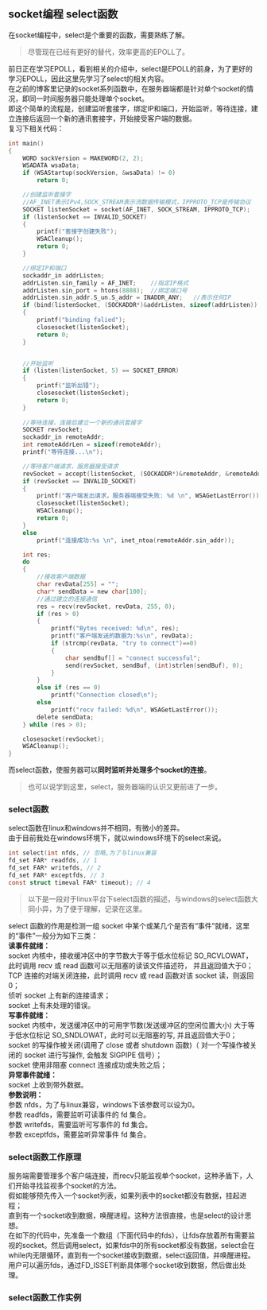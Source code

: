 ## socket编程 select函数
在socket编程中，select是个重要的函数，需要熟练了解。  
> 尽管现在已经有更好的替代，效率更高的EPOLL了。   
  
前日正在学习EPOLL，看到相关的介绍中，select是EPOLL的前身，为了更好的学习EPOLL，因此这里先学习了select的相关内容。   
在之前的博客里记录的socket系列函数中，在服务器端都是针对单个socket的情况，即同一时间服务器只能处理单个socket。   
即这个简单的流程是，创建监听套接字，绑定IP和端口，开始监听，等待连接，建立连接后返回一个新的通讯套接字，开始接受客户端的数据。   
复习下相关代码：   
```c
int main()  
{   
	WORD sockVersion = MAKEWORD(2, 2);   
	WSADATA wsaData;   
	if (WSAStartup(sockVersion, &wsaData) != 0)  
		return 0;   

	//创建监听套接字   
	//AF_INET表示IPv4,SOCK_STREAM表示流数据传输模式，IPPROTO_TCP是传输协议   
	SOCKET listenSocket = socket(AF_INET, SOCK_STREAM, IPPROTO_TCP);   
	if (listenSocket == INVALID_SOCKET)   
	{  
		printf("套接字创建失败");   
		WSACleanup();   
		return 0;  
	}   

	//绑定IP和端口   
	sockaddr_in addrListen;   
	addrListen.sin_family = AF_INET;	//指定IP格式   
	addrListen.sin_port = htons(8888);	//绑定端口号   
	addrListen.sin_addr.S_un.S_addr = INADDR_ANY;	//表示任何IP   
	if (bind(listenSocket, (SOCKADDR*)&addrListen, sizeof(addrListen)) == SOCKET_ERROR)  
	{   
		printf("binding falied");  
		closesocket(listenSocket);  
		return 0;   
	}  


	//开始监听  
	if (listen(listenSocket, 5) == SOCKET_ERROR)  
	{  
		printf("监听出错");   
		closesocket(listenSocket);  
		return 0;  
	}   
	
	//等待连接，连接后建立一个新的通讯套接字  
	SOCKET revSocket;  
	sockaddr_in remoteAddr;   
	int remoteAddrLen = sizeof(remoteAddr);  
	printf("等待连接...\n");  

	//等待客户端请求，服务器接受请求   
	revSocket = accept(listenSocket, (SOCKADDR*)&remoteAddr, &remoteAddrLen);  
	if (revSocket == INVALID_SOCKET)  
	{     
		printf("客户端发出请求，服务器端接受失败: %d \n", WSAGetLastError());  
		closesocket(listenSocket);   
		WSACleanup();  
		return 0;  
	}  
	else   
		printf("连接成功:%s \n", inet_ntoa(remoteAddr.sin_addr));  

	int res;  
	do  
	{  
		//接收客户端数据   
		char revData[255] = "";  
		char* sendData = new char[100];  
		//通过建立的连接通信   
		res = recv(revSocket, revData, 255, 0);  
		if (res > 0)    
		{  
			printf("Bytes received: %d\n", res);  
			printf("客户端发送的数据为:%s\n", revData);   
			if (strcmp(revData, "try to connect")==0)  
			{  
				char sendBuf[] = "connect successful";   
				send(revSocket, sendBuf, (int)strlen(sendBuf), 0);   
			}  
		}  
		else if (res == 0)  
			printf("Connection closed\n");   
		else   
			printf("recv failed: %d\n", WSAGetLastError());   
		delete sendData;  
	} while (res > 0);   

	closesocket(revSocket);  
	WSACleanup();  
}  
```  
而select函数，使服务器可以**同时监听并处理多个socket的连接**。    
> 也可以说学到这里，select，服务器端的认识又更前进了一步。   
   
### select函数
select函数在linux和windows并不相同，有微小的差异。   
由于目前我处在windows环境下，就以windows环境下的select来说。   
```c
int select(int nfds, // 忽略,为了与linux兼容  
fd_set FAR* readfds, // 1  
fd_set FAR* writefds, // 2  
fd_set FAR* exceptfds, // 3  
const struct timeval FAR* timeout); // 4  
```  
> 以下是一段对于linux平台下select函数的描述，与windows的select函数大同小异，为了便于理解，记录在这里。   
   
select 函数的作用是检测一组 socket 中某个或某几个是否有“事件”就绪，这里的“事件”一般分为如下三类：   
**读事件就绪：**   
socket 内核中，接收缓冲区中的字节数大于等于低水位标记 SO\_RCVLOWAT，此时调用 recv 或 read 函数可以无阻塞的读该文件描述符， 并且返回值大于0；   
TCP 连接的对端关闭连接，此时调用 recv 或 read 函数对该 socket 读，则返回 0；   
侦听 socket 上有新的连接请求；   
socket 上有未处理的错误。   
**写事件就绪：**    
socket 内核中，发送缓冲区中的可用字节数(发送缓冲区的空闲位置大⼩) 大于等于低水位标记 SO_SNDLOWAT，此时可以无阻塞的写, 并且返回值大于0；   
socket 的写操作被关闭(调用了 close 或者 shutdown 函数)（ 对一个写操作被关闭的 socket 进行写操作, 会触发 SIGPIPE 信号）；   
socket 使⽤非阻塞 connect 连接成功或失败之后；    
**异常事件就绪：**   
socket 上收到带外数据。   
**参数说明：**   
参数 nfds，为了与linux兼容，windows下该参数可以设为0。   
参数 readfds，需要监听可读事件的 fd 集合。   
参数 writefds，需要监听可写事件的 fd 集合。  
参数 exceptfds，需要监听异常事件 fd 集合。   
### select函数工作原理   
服务端需要管理多个客户端连接，而recv只能监视单个socket，这种矛盾下，人们开始寻找监视多个socket的方法。   
假如能够预先传入一个socket列表，如果列表中的socket都没有数据，挂起进程；   
直到有一个socket收到数据，唤醒进程。这种方法很直接，也是select的设计思想。  
在如下的代码中，先准备一个数组（下面代码中的fds），让fds存放着所有需要监视的socket。然后调用select，如果fds中的所有socket都没有数据，select会在while内无限循环，直到有一个socket接收到数据，select返回值，并唤醒进程。用户可以遍历fds，通过FD_ISSET判断具体哪个socket收到数据，然后做出处理。 

### select函数工作实例